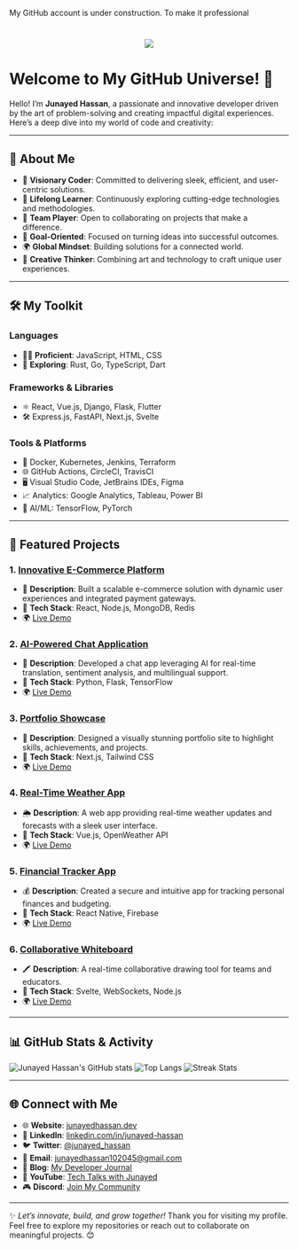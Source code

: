 My GitHub account is under construction. To make it professional
<h1 align="center">
    <img src="https://readme-typing-svg.herokuapp.com/?font=Righteous&size=40&center=true&vCenter=true&width=600&height=80&duration=5000&lines=Hey+there!+👋;+I'm+Junayed+Hassan!;+A+Seasoned+Web+Developer" />
</h1>

# Welcome to My GitHub Universe! 🌌

Hello! I’m **Junayed Hassan**, a passionate and innovative developer driven by the art of problem-solving and creating impactful digital experiences. Here’s a deep dive into my world of code and creativity:

---

## 🚀 About Me
- 🌟 **Visionary Coder**: Committed to delivering sleek, efficient, and user-centric solutions.
- 📖 **Lifelong Learner**: Continuously exploring cutting-edge technologies and methodologies.
- 🤝 **Team Player**: Open to collaborating on projects that make a difference.
- 🎯 **Goal-Oriented**: Focused on turning ideas into successful outcomes.
- 🌍 **Global Mindset**: Building solutions for a connected world.
- 🎨 **Creative Thinker**: Combining art and technology to craft unique user experiences.

---

## 🛠️ My Toolkit
### Languages
- 🧑‍💻 **Proficient**: JavaScript, HTML, CSS
- 🌱 **Exploring**: Rust, Go, TypeScript, Dart

### Frameworks & Libraries
- ⚛️ React, Vue.js, Django, Flask, Flutter
- 🛠️ Express.js, FastAPI, Next.js, Svelte

### Tools & Platforms
- 🚢 Docker, Kubernetes, Jenkins, Terraform
- 🌐 GitHub Actions, CircleCI, TravisCI
- 🖥️ Visual Studio Code, JetBrains IDEs, Figma
- 📈 Analytics: Google Analytics, Tableau, Power BI
- 🌟 AI/ML: TensorFlow, PyTorch

---

## 🌟 Featured Projects

### 1. [Innovative E-Commerce Platform](#)
- 🛒 **Description**: Built a scalable e-commerce solution with dynamic user experiences and integrated payment gateways.
- 🔧 **Tech Stack**: React, Node.js, MongoDB, Redis
- 🌍 [Live Demo](#)

### 2. [AI-Powered Chat Application](#)
- 🤖 **Description**: Developed a chat app leveraging AI for real-time translation, sentiment analysis, and multilingual support.
- 🔧 **Tech Stack**: Python, Flask, TensorFlow
- 🌍 [Live Demo](#)

### 3. [Portfolio Showcase](#)
- 🎨 **Description**: Designed a visually stunning portfolio site to highlight skills, achievements, and projects.
- 🔧 **Tech Stack**: Next.js, Tailwind CSS
- 🌍 [Live Demo](#)

### 4. [Real-Time Weather App](#)
- 🌦️ **Description**: A web app providing real-time weather updates and forecasts with a sleek user interface.
- 🔧 **Tech Stack**: Vue.js, OpenWeather API
- 🌍 [Live Demo](#)

### 5. [Financial Tracker App](#)
- 💰 **Description**: Created a secure and intuitive app for tracking personal finances and budgeting.
- 🔧 **Tech Stack**: React Native, Firebase
- 🌍 [Live Demo](#)

### 6. [Collaborative Whiteboard](#)
- 🖍️ **Description**: A real-time collaborative drawing tool for teams and educators.
- 🔧 **Tech Stack**: Svelte, WebSockets, Node.js
- 🌍 [Live Demo](#)

---

## 📊 GitHub Stats & Activity
![Junayed Hassan's GitHub stats](https://github-readme-stats.vercel.app/api?username=junayed-hassan&show_icons=true&theme=radical)
![Top Langs](https://github-readme-stats.vercel.app/api/top-langs/?username=junayed-hassan&layout=compact&theme=radical)
![Streak Stats](https://github-readme-streak-stats.herokuapp.com/?user=junayed-hassan&theme=radical)

---

## 🌐 Connect with Me
- 🌐 **Website**: [junayedhassan.dev](https://junayedhasan.vercel.app/)
- 💼 **LinkedIn**: [linkedin.com/in/junayed-hassan](https://www.linkedin.com/in/junayed-hassan/)
- 🐦 **Twitter**: [@junayed_hassan](https://x.com/JHassan96185)
- 📧 **Email**: junayedhassan102045@gmail.com
- 📝 **Blog**: [My Developer Journal](#)
- 🎥 **YouTube**: [Tech Talks with Junayed](#)
- 🎮 **Discord**: [Join My Community](https://discord.com/channels/@me)

---

✨ _Let’s innovate, build, and grow together!_ Thank you for visiting my profile. Feel free to explore my repositories or reach out to collaborate on meaningful projects. 😊
